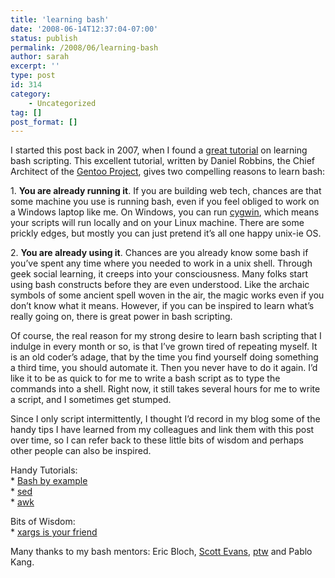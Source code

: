 ```yaml
---
title: 'learning bash'
date: '2008-06-14T12:37:04-07:00'
status: publish
permalink: /2008/06/learning-bash
author: sarah
excerpt: ''
type: post
id: 314
category:
    - Uncategorized
tag: []
post_format: []
---
```

I started this post back in 2007, when I found a [great tutorial](http://www.ibm.com/developerworks/library/l-bash.html) on learning bash scripting. This excellent tutorial, written by Daniel Robbins, the Chief Architect of the [Gentoo Project](http://www.gentoo.org/), gives two compelling reasons to learn bash:

1\. **You are already running it**. If you are building web tech, chances are that some machine you use is running bash, even if you feel obliged to work on a Windows laptop like me. On Windows, you can run [cygwin](http://www.cygwin.com/), which means your scripts will run locally and on your Linux machine. There are some prickly edges, but mostly you can just pretend it’s all one happy unix-ie OS.

2\. **You are already using it**. Chances are you already know some bash if you’ve spent any time where you needed to work in a unix shell. Through geek social learning, it creeps into your consciousness. Many folks start using bash constructs before they are even understood. Like the archaic symbols of some ancient spell woven in the air, the magic works even if you don’t know what it means. However, if you can be inspired to learn what’s really going on, there is great power in bash scripting.

Of course, the real reason for my strong desire to learn bash scripting that I indulge in every month or so, is that I’ve grown tired of repeating myself. It is an old coder’s adage, that by the time you find yourself doing something a third time, you should automate it. Then you never have to do it again. I’d like it to be as quick to for me to write a bash script as to type the commands into a shell. Right now, it still takes several hours for me to write a script, and I sometimes get stumped.

Since I only script intermittently, I thought I’d record in my blog some of the handy tips I have learned from my colleagues and link them with this post over time, so I can refer back to these little bits of wisdom and perhaps other people can also be inspired.

Handy Tutorials:  
\* [Bash by example](http://www.ibm.com/developerworks/library/l-bash.html)  
\* [sed](http://www.grymoire.com/Unix/Sed.html)  
\* [awk](http://www.vectorsite.net/tsawk.html)

Bits of Wisdom:  
\* [xargs is your friend](https://www.ultrasaurus.com/sarahblog/archives/000457.html)

Many thanks to my bash mentors: Eric Bloch, [Scott Evans](http://www.antisleep.com/), [ptw](http://pt.withy.org/) and Pablo Kang.